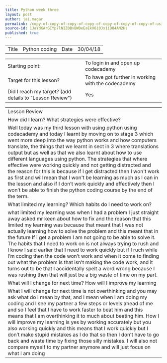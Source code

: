 ```yaml
---
title: Python week three
layout: post
author: jai.magar
permalink: /copy-of-copy-of-copy-of-copy-of-copy-of-copy-of-copy-of-using-github/
source-id: 1JaYdKArGIYp7lNIZ0BvBWDeEaEkX6i0Jx1iD84AN2Hs
published: true
---
```

<table>
  <tr>
    <td>Title</td>
    <td>Python coding</td>
    <td>Date</td>
    <td>30/04/18</td>
  </tr>
</table>


<table>
  <tr>
    <td>Starting point:</td>
    <td>To login in and open up codecademy </td>
  </tr>
  <tr>
    <td>Target for this lesson?</td>
    <td>To have got further in working with the codecademy</td>
  </tr>
  <tr>
    <td>Did I reach my target? 
(add details to "Lesson Review")</td>
    <td> Yes </td>
  </tr>
</table>


<table>
  <tr>
    <td>Lesson Review</td>
  </tr>
  <tr>
    <td>How did I learn? What strategies were effective? </td>
  </tr>
  <tr>
    <td>Well today was my third lesson with using python using codecademy and today I learnt by moving on to stage 3 which went more deep into the way python works and how computers translate, the things that we learnt in sect in 3 where translations output but as well as that we also learnt about how to use different languages using python. The strategies that where effective were working quickly and not getting distracted and the reason for this is because if I get distracted then I won't work as first and will mean that I won't be learning as much as I can in the lesson and also if I don’t work quickly and effectively then I won’t be able to finish the python coding course by the end of the term.</td>
  </tr>
  <tr>
    <td>What limited my learning? Which habits do I need to work on? </td>
  </tr>
  <tr>
    <td>what limited my learning was when I had a problem I just straight away asked mr keen about how to fix and the reason that this limited my learning was because that meant that I was not actually learning how to solve the problem and this meant that in the future If i get a problem I am not going to be able to solve it. The habits that I need to work on is not always trying to rush and I know I said earlier that I need to work quickly but if I ruch while I’m coding then the code won’t work and when it come to finding out what the problem is that isn’t making the code work, and it turns out to be that I accidentally spelt a word wrong because I was rushing then that will just be a big waste of time on my part.</td>
  </tr>
  <tr>
    <td>What will I change for next time? How will I improve my learning</td>
  </tr>
  <tr>
    <td>What I will change for next time is not overthinking and you may ask what do I mean by that, and I mean when I am doing my coding and I see my partner a few steps or levels ahead of me and so I feel that I have to work faster to beat him and this means that I am overthinking it to much about beating him. How I will improve my learning is yes by working accurately but you also working quickly and this means that I work quickly but I don’t make stupid mistakes as I do that so then I don’t have to go back and waste time by fixing those silly mistakes. I will also not compare myself to my partner anymore and will just focus on what I am doing</td>
  </tr>
</table>


